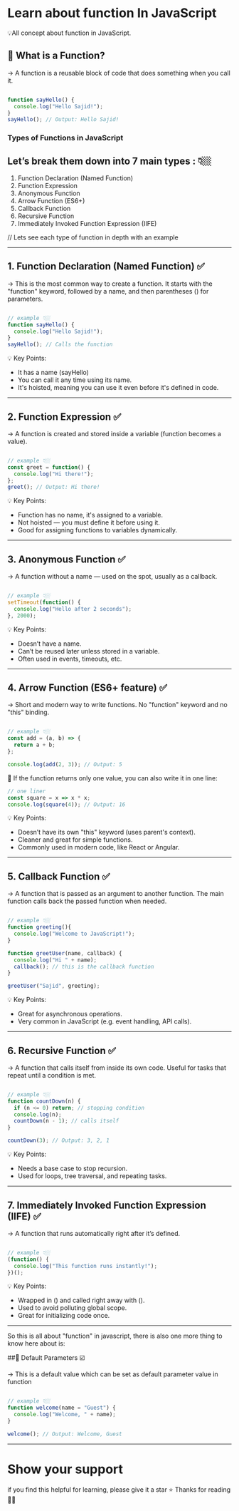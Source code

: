 # Learn about function In JavaScript
💡All concept about function in JavaScript.

## 🧠 What is a Function?
-> A function is a reusable block of code that does something when you call it.

```javascript 

function sayHello() {
  console.log("Hello Sajid!");
}
sayHello(); // Output: Hello Sajid!

```

### Types of Functions in JavaScript
Let’s break them down into 7 main types : 👇🏼
---------------------------------

1. Function Declaration (Named Function) 
2. Function Expression 
3. Anonymous Function 
4. Arrow Function (ES6+) 
5. Callback Function 
6. Recursive Function 
7. Immediately Invoked Function Expression (IIFE) <br>


// Lets see each type of function in depth with an example

---


## 1. Function Declaration (Named Function) ✅

-> This is the most common way to create a function. It starts with the "function" keyword, followed by a name, and then parentheses () for parameters.

```javascript 

// example 👇🏼
function sayHello() {
  console.log("Hello Sajid!");
}
sayHello(); // Calls the function

```

💡 Key Points:

- It has a name (sayHello)
- You can call it any time using its name.
- It's hoisted, meaning you can use it even before it's defined in code.

---


## 2. Function Expression ✅

-> A function is created and stored inside a variable (function becomes a value).

```javascript

// example 👇🏼
const greet = function() {
  console.log("Hi there!");
};
greet(); // Output: Hi there!

```

💡 Key Points:

- Function has no name, it's assigned to a variable.
- Not hoisted — you must define it before using it.
- Good for assigning functions to variables dynamically.

---


## 3. Anonymous Function ✅

-> A function without a name — used on the spot, usually as a callback.

```javascript 

// example 👇🏼
setTimeout(function() {
  console.log("Hello after 2 seconds");
}, 2000);

```

💡 Key Points:

- Doesn’t have a name.
- Can’t be reused later unless stored in a variable.
- Often used in events, timeouts, etc.

---


## 4. Arrow Function (ES6+ feature) ✅

-> Short and modern way to write functions. No "function" keyword and no "this" binding.

```javascript 

// example 👇🏼
const add = (a, b) => {
  return a + b;
};

console.log(add(2, 3)); // Output: 5

```

🔹 If the function returns only one value, you can also write it in one line:

```javascript 
// one liner
const square = x => x * x;
console.log(square(4)); // Output: 16

```


💡 Key Points:

- Doesn’t have its own "this" keyword (uses parent's context).
- Cleaner and great for simple functions.
- Commonly used in modern code, like React or Angular.

---


## 5. Callback Function ✅

-> A function that is passed as an argument to another function. The main function calls back the passed    function when needed.

```javascript 

// example 👇🏼
function greeting(){
  console.log("Welcome to JavaScript!");
}

function greetUser(name, callback) {
  console.log("Hi " + name);
  callback(); // this is the callback function
}

greetUser("Sajid", greeting);

```


💡 Key Points:

- Great for asynchronous operations.
- Very common in JavaScript (e.g. event handling, API calls).

---


## 6. Recursive Function ✅

-> A function that calls itself from inside its own code. Useful for tasks that repeat 
until a condition is met.

```javascript 

// example 👇🏼
function countDown(n) {
  if (n <= 0) return; // stopping condition
  console.log(n);
  countDown(n - 1); // calls itself
}

countDown(3); // Output: 3, 2, 1

```


💡 Key Points:

- Needs a base case to stop recursion.
- Used for loops, tree traversal, and repeating tasks.

---


## 7. Immediately Invoked Function Expression (IIFE) ✅

-> A function that runs automatically right after it’s defined.

```javascript 

// example 👇🏼
(function() {
  console.log("This function runs instantly!");
})();

```


💡 Key Points:

- Wrapped in () and called right away with ().
- Used to avoid polluting global scope.
- Great for initializing code once.

---

So this is all about "function" in javascript, there is also one more thing 
to know here about is: 

##🧪 Default Parameters ☑️

-> This is a default value which can be set as default parameter value in function

```javascript 

// example 👇🏼
function welcome(name = "Guest") {
  console.log("Welcome, " + name);
}

welcome(); // Output: Welcome, Guest

```

---

# Show your support
if you find this helpful for learning, please give it a star ⭐
Thanks for reading 🙏🏼

